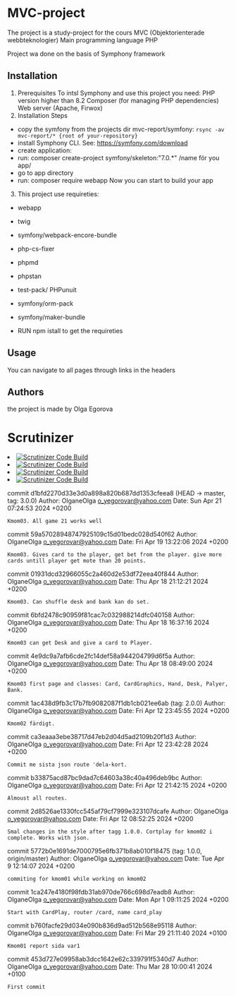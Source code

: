 # MVC-project

The project is a study-project for the cours MVC (Objektorienterade webbteknologier)
Main programming language PHP

Project wa done on the basis of Symphony framework

## Installation
1. Prerequisites
To intsl Symphony and use this project you need:
PHP version higher than 8.2
Composer (for managing PHP dependencies)
Web server (Apache, Firwox)
2. Installation Steps
- copy the symfony from the projects dir mvc-report/symfony:
<code>rsync -av mvc-report/* {root of your-repository}</code>
- install Symphony CLI. See: https://symfony.com/download
- create application: 
- run: composer create-project symfony/skeleton:"7.0.*" /name för you app/
- go to app directory
- run: composer require webapp
Now you can start to build your app

3. This project use requireties: 
- webapp
- twig
- symfony/webpack-encore-bundle
- php-cs-fixer
- phpmd
- phpstan
- test-pack/ PHPunuit
- symfony/orm-pack
- symfony/maker-bundle

- RUN npm istall to get the requireties


## Usage

You can navigate to all pages through links in the headers 

## Authors
the project is made by Olga Egorova

# Scrutinizer

<div class="scrutiniser">
    <li>
        <a href='https://scrutinizer-ci.com/g/OlganeOlga/mvc-report/?branch=godTest'</a>
            <img src="https://scrutinizer-ci.com/g/OlganeOlga/mvc-report/badges/quality-score.png?b=godTest" alt="Scrutinizer Code Build">
        </a>
    </li>
    <li>
        <a href='https://scrutinizer-ci.com/g/OlganeOlga/mvc-report/?branch=godTest'</a>
            <img src="https://scrutinizer-ci.com/g/OlganeOlga/mvc-report/badges/coverage.png?b=godTest" alt="Scrutinizer Code Build">
        </a>
    </li>
    <li>
        <a href='https://scrutinizer-ci.com/g/OlganeOlga/mvc-report/?branch=godTest'</a>
            <img src="https://scrutinizer-ci.com/g/OlganeOlga/mvc-report/badges/build.png?b=godTest" alt="Scrutinizer Code Build">
        </a>
    </li>
    <li>
        <a href='https://scrutinizer-ci.com/g/OlganeOlga/mvc-report/?branch=godTest'</a>
            <img src="https://scrutinizer-ci.com/g/OlganeOlga/mvc-report/badges/code-intelligence.svg?b=godTest" alt="Scrutinizer Code Build">
        </a>
    </li>
</div>

commit d1bfd2270d33e3d0a898a820b687dd1353cfeea8 (HEAD -> master, tag: 3.0.0)
Author: OlganeOlga <o_yegorovar@yahoo.com>
Date:   Sun Apr 21 07:24:53 2024 +0200

    Kmom03. All game 21 works well

commit 59a57028948747925109c15d01bedc028d540f62
Author: OlganeOlga <o_yegorovar@yahoo.com>
Date:   Fri Apr 19 13:22:06 2024 +0200

    Kmom03. Gives card to the player, get bet from the player. give more cards untill player get mote than 20 points.

commit 01931dcd32966055c2a460d2e53df72eea40f844
Author: OlganeOlga <o_yegorovar@yahoo.com>
Date:   Thu Apr 18 21:12:21 2024 +0200

    Kmom03. Can shuffle desk and bank kan do set.

commit 6bfd2478c90959f81cac7c032988214dfc040158
Author: OlganeOlga <o_yegorovar@yahoo.com>
Date:   Thu Apr 18 16:37:16 2024 +0200

    Kmom03 can get Desk and give a card to Player.

commit 4e9dc9a7afb6cde2fc14def58a944204799d6f5a
Author: OlganeOlga <o_yegorovar@yahoo.com>
Date:   Thu Apr 18 08:49:00 2024 +0200

    Kmom03 first page and classes: Card, CardGraphics, Hand, Desk, Palyer, Bank.

commit 1ac438d9fb3c17b7fb9082087f1db1cb021ee6ab (tag: 2.0.0)
Author: OlganeOlga <o_yegorovar@yahoo.com>
Date:   Fri Apr 12 23:45:55 2024 +0200

    Kmom02 färdigt.

commit ca3eaaa3ebe38717d47eb2d04d5ad2109b20f1d3
Author: OlganeOlga <o_yegorovar@yahoo.com>
Date:   Fri Apr 12 23:42:28 2024 +0200

    Commit me sista json route 'dela-kort.

commit b33875acd87bc9dad7c64603a38c40a496deb9bc
Author: OlganeOlga <o_yegorovar@yahoo.com>
Date:   Fri Apr 12 21:42:15 2024 +0200

    Almoust all routes.

commit 2d8526ae1330fcc545af79cf7999e323107dcafe
Author: OlganeOlga <o_yegorovar@yahoo.com>
Date:   Fri Apr 12 08:52:25 2024 +0200

    Smal changes in the style after tagg 1.0.0. Cortplay for kmom02 i complete. Works with json.

commit 5772b0e1691de7000795e6fb371b8ab010f18475 (tag: 1.0.0, origin/master)
Author: OlganeOlga <o_yegorovar@yahoo.com>
Date:   Tue Apr 9 12:14:07 2024 +0200

    commiting for kmom01 while working on kmom02

commit 1ca247e4180f98fdb31ab970de766c698d7eadb8
Author: OlganeOlga <o_yegorovar@yahoo.com>
Date:   Mon Apr 1 09:11:25 2024 +0200

    Start with CardPlay, router /card, name card_play

commit b760facfe29d034e090b836d9ad512b568e95118
Author: OlganeOlga <o_yegorovar@yahoo.com>
Date:   Fri Mar 29 21:11:40 2024 +0100

    Kmom01 report sida var1

commit 453d727e09958ab3dcc1642e62c339791f5340d7
Author: OlganeOlga <o_yegorovar@yahoo.com>
Date:   Thu Mar 28 10:00:41 2024 +0100

    First commit
